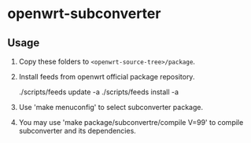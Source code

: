 # openwrt-subconverter

Usage
---

1. Copy these folders to ```<openwrt-source-tree>/package```.

2. Install feeds from openwrt official package repository.

    ./scripts/feeds update -a
    ./scripts/feeds install -a

3. Use 'make menuconfig' to select subconverter package.

4. You may use 'make package/subconvertre/compile V=99' to
   compile subconverter and its dependencies.
